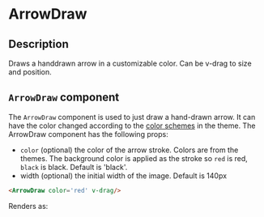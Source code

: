 # ArrowDraw

## Description

Draws a handdrawn arrow in a customizable color. Can be v-drag to size and position.

## `ArrowDraw` component

The `ArrowDraw` component is used to just draw a hand-drawn arrow. It can have the color
changed according to the [color schemes](/colors) in the theme. The ArrowDraw component has the following props:

- `color` (optional) the color of the arrow stroke. Colors are from the themes. The background color is applied as the stroke so `red` is red, `black` is black. Default is 'black'.
- width (optional) the initial width of the image. Default is 140px

```md
<ArrowDraw color='red' v-drag/>
```

Renders as:

<ArrowDraw color='red' />
